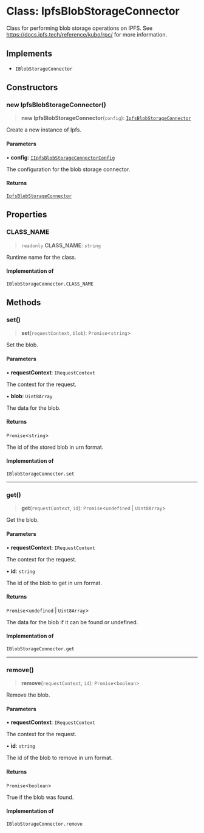 # Class: IpfsBlobStorageConnector

Class for performing blob storage operations on IPFS.
See https://docs.ipfs.tech/reference/kubo/rpc/ for more information.

## Implements

- `IBlobStorageConnector`

## Constructors

### new IpfsBlobStorageConnector()

> **new IpfsBlobStorageConnector**(`config`): [`IpfsBlobStorageConnector`](IpfsBlobStorageConnector.md)

Create a new instance of Ipfs.

#### Parameters

• **config**: [`IIpfsBlobStorageConnectorConfig`](../interfaces/IIpfsBlobStorageConnectorConfig.md)

The configuration for the blob storage connector.

#### Returns

[`IpfsBlobStorageConnector`](IpfsBlobStorageConnector.md)

## Properties

### CLASS\_NAME

> `readonly` **CLASS\_NAME**: `string`

Runtime name for the class.

#### Implementation of

`IBlobStorageConnector.CLASS_NAME`

## Methods

### set()

> **set**(`requestContext`, `blob`): `Promise`\<`string`\>

Set the blob.

#### Parameters

• **requestContext**: `IRequestContext`

The context for the request.

• **blob**: `Uint8Array`

The data for the blob.

#### Returns

`Promise`\<`string`\>

The id of the stored blob in urn format.

#### Implementation of

`IBlobStorageConnector.set`

***

### get()

> **get**(`requestContext`, `id`): `Promise`\<`undefined` \| `Uint8Array`\>

Get the blob.

#### Parameters

• **requestContext**: `IRequestContext`

The context for the request.

• **id**: `string`

The id of the blob to get in urn format.

#### Returns

`Promise`\<`undefined` \| `Uint8Array`\>

The data for the blob if it can be found or undefined.

#### Implementation of

`IBlobStorageConnector.get`

***

### remove()

> **remove**(`requestContext`, `id`): `Promise`\<`boolean`\>

Remove the blob.

#### Parameters

• **requestContext**: `IRequestContext`

The context for the request.

• **id**: `string`

The id of the blob to remove in urn format.

#### Returns

`Promise`\<`boolean`\>

True if the blob was found.

#### Implementation of

`IBlobStorageConnector.remove`
